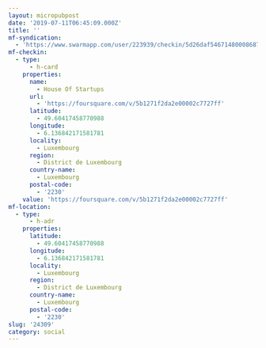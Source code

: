 ```yaml
---
layout: micropubpost
date: '2019-07-11T06:45:09.000Z'
title: ''
mf-syndication:
  - 'https://www.swarmapp.com/user/223939/checkin/5d26daf54671480008687b16'
mf-checkin:
  - type:
      - h-card
    properties:
      name:
        - House Of Startups
      url:
        - 'https://foursquare.com/v/5b1271f2da2e00002c7727ff'
      latitude:
        - 49.60417458770988
      longitude:
        - 6.136842171581781
      locality:
        - Luxembourg
      region:
        - District de Luxembourg
      country-name:
        - Luxembourg
      postal-code:
        - '2230'
    value: 'https://foursquare.com/v/5b1271f2da2e00002c7727ff'
mf-location:
  - type:
      - h-adr
    properties:
      latitude:
        - 49.60417458770988
      longitude:
        - 6.136842171581781
      locality:
        - Luxembourg
      region:
        - District de Luxembourg
      country-name:
        - Luxembourg
      postal-code:
        - '2230'
slug: '24309'
category: social
---
```

